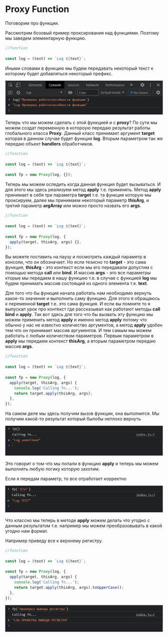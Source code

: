 # Proxy Function

Поговорим про функции.

Рассмотрим бозовый пример проксирования над функциями. Поэтому мы заведем элементарную функцию.

```js
//function

const log = (text) => `Log ${text}`;
```

Иными словами в функцию мы будем передавать некоторый текст к которому будет добавляться некоторый префикс.

![](img/009.png)

Теперь что мы можем сделать с этой функцией и с **proxy**? По сути мы можем создат переменную в котороую передаю результат работы глобального класса **Proxy**. Данный класс принимает аргумент **target** которая в данном случае будет функция **log**. Вторым параметром так же передаю объект **handlers** обработчиков.

```js
//function

const log = (text) => `Log ${text}`;

const fp = new Proxy(log, {});
```

Теперь мы можем оследить когда данная функция будет вызываться. И для этого мы здесь реализуем метод **apply** т.е. применять. Метод **apply** принимает в себя три параметра **target** т.е. та функция которую мы проксируем, далее мы принимаем некоторый параметр **thisArg**, и третий параметр **argArray** или можно просто назвать его **args**.

```js
//function

const log = (text) => `Log ${text}`;

const fp = new Proxy(log, {
  apply(target, thisArg, args) {},
});
```

Вы можете поставить на паузу и посмотреть каждый параметр в консоли, что он обозначает. Но если тезисно то **target** - это сама функция, **thisArg** - это контекст если мы его передавали допустим с помощью метода **call** или **bind**. И массив **args** - это все параметры кторые мы передаем в нашу функцию т.е. в случае с функцией **log** мы будем принимать массив состоящий из одного элемента т.е. **text**.

Для того что бы функция начала работать нам необходимо вернуть какое-то значение и выполнить саму функцию. Для этого я обращаюсь к переменной **target** т.е. это сама функция. И если вы помните то я выпускал урок про контекст где рассказывал как работают методы **call** **bind** и **apply**. Так вот здесь для того что бы вызвать эту функцию мы можем применить метод **apply** и именно метод **apply** потому что обычно у нас не известно количество аргументов, а метод **apply** удобен тем что он принимает массив аргументов. И тем самым мы можем работать с любым количеством параметров. Первым параметром в **apply** мы передаем контекст **thisArg**, а вторым параметром передаю массив **args**.

```js
//function

const log = (text) => `Log ${text}`;

const fp = new Proxy(log, {
  apply(target, thisArg, args) {
    console.log('Calling fn...');
    return target.apply(thisArg, args);
  },
});
```

На самом деле мы здесь получим вызов функции, она выполнится. Мы получим какой-то результат который былобы неплохо вернуть

![](img/010.png)

Это говорит о том что мы попали в функцию **apply** и теперь мы можем выполнять любую логику которую захотим.

Если я передам параметр, то все отработает корректно

![](img/011.png)

Что классно мы теперь в методе **apply** можем делать что угодно с данным результатом т.е. например мы можем преобразовывать в какой угодно нам формат.

Например приведу все к верхнему регистру.

```js
//function

const log = (text) => `Log ${text}`;

const fp = new Proxy(log, {
  apply(target, thisArg, args) {
    console.log('Calling fn...');
    return target.apply(thisArg, args).toUpperCase();
  },
});
```

![](img/012.png)
